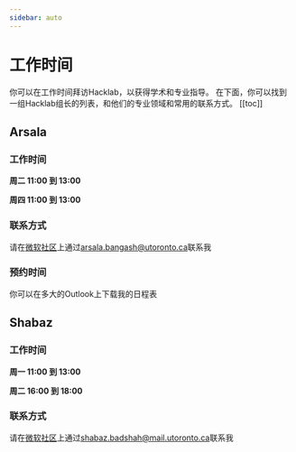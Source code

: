 ```yaml
---
sidebar: auto
---
```


# 工作时间


你可以在工作时间拜访Hacklab，以获得学术和专业指导。 
在下面，你可以找到一组Hacklab组长的列表，和他们的专业领域和常用的联系方式。
[[toc]]


## Arsala 

<Badge text="学术指导" /> <Badge text="专业导图" /> <Badge text="软件开发"/>

### 工作时间

__周二 11:00 到 13:00__

__周四 11:00 到 13:00__

### 联系方式
请在[微软社区](https://teams.microsoft.com)上通过[arsala.bangash@utoronto.ca](arsala.bangash@utoronto.ca)联系我


### 预约时间

你可以在多大的Outlook上下载我的日程表 

## Shabaz 

<Badge text="学术指导" /> <Badge text="专业导图" /> <Badge text="软件开发"/> <Badge text="产品管理"/>

### 工作时间 

__周一 11:00 到 13:00__

__周二 16:00 到 18:00__

### 联系方式
请在[微软社区](https://teams.microsoft.com)上通过[shabaz.badshah@mail.utoronto.ca](shabaz.badshah@mail.utoronto.ca)联系我